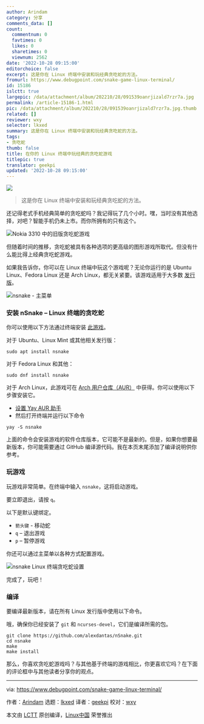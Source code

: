```yaml
---
author: Arindam
category: 分享
comments_data: []
count:
  commentnum: 0
  favtimes: 0
  likes: 0
  sharetimes: 0
  viewnum: 2562
date: '2022-10-28 09:15:00'
editorchoice: false
excerpt: 这是你在 Linux 终端中安装和玩经典贪吃蛇的方法。
fromurl: https://www.debugpoint.com/snake-game-linux-terminal/
id: 15186
islctt: true
largepic: /data/attachment/album/202210/28/091539oanrjizald7rzr7a.jpg
permalink: /article-15186-1.html
pic: /data/attachment/album/202210/28/091539oanrjizald7rzr7a.jpg.thumb.jpg
related: []
reviewer: wxy
selector: lkxed
summary: 这是你在 Linux 终端中安装和玩经典贪吃蛇的方法。
tags:
- 贪吃蛇
thumb: false
title: 在你的 Linux 终端中玩经典的贪吃蛇游戏
titlepic: true
translator: geekpi
updated: '2022-10-28 09:15:00'
---
```


![](/data/attachment/album/202210/28/091539oanrjizald7rzr7a.jpg)



> 
> 这是你在 Linux 终端中安装和玩经典贪吃蛇的方法。
> 
> 
> 


还记得老式手机经典简单的贪吃蛇吗？我记得玩了几个小时。嘿，当时没有其他选择，对吧？智能手机仍未上市。而你所拥有的只有这个。


![Nokia 3310 中的旧版贪吃蛇游戏](/data/attachment/album/202210/28/091550enhhrmhs138snssr.jpg)


但随着时间的推移，贪吃蛇被具有各种选项的更高级的图形游戏所取代。但没有什么能比得上经典贪吃蛇游戏。


如果我告诉你，你可以在 Linux 终端中玩这个游戏呢？无论你运行的是 Ubuntu Linux、Fedora Linux 还是 Arch Linux，都无关紧要。该游戏适用于大多数 [发行版](https://www.debugpoint.com/category/distributions)。


![nsnake - 主菜单](/data/attachment/album/202210/28/091550xv01tvuxeeeyb9zs.jpg)


### 安装 nSnake – Linux 终端的贪吃蛇


你可以使用以下方法通过终端安装 [此游戏](https://github.com/alexdantas/nsnake)。


对于 Ubuntu、Linux Mint 或其他相关发行版：



```
sudo apt install nsnake

```

对于 Fedora Linux 和其他：



```
sudo dnf install nsnake

```

对于 Arch Linux，此游戏可在 [Arch 用户仓库（AUR）](https://aur.archlinux.org/packages/nsnake/) 中获得。你可以使用以下步骤安装它。


* [设置 Yay AUR 助手](https://www.debugpoint.com/2021/01/install-yay-arch/)
* 然后打开终端并运行以下命令



```
yay -S nsnake

```

上面的命令会安装游戏的软件仓库版本，它可能不是最新的。但是，如果你想要最新版本，你可能需要通过 GitHub 编译源代码。我在本页末尾添加了编译说明供你参考。


### 玩游戏


玩游戏非常简单。在终端中输入 `nsnake`，这将启动游戏。


要立即退出，请按 `q`。


以下是默认键绑定。


* `箭头键` - 移动蛇
* `q` – 退出游戏
* `p` – 暂停游戏


你还可以通过主菜单以各种方式配置游戏。


![nsnake Linux 终端贪吃蛇设置](/data/attachment/album/202210/28/091550dovbs6hbhzxvbbch.jpg)


完成了，玩吧！


### 编译


要编译最新版本，请在所有 Linux 发行版中使用以下命令。


哦，确保你已经安装了 `git` 和 `ncurses-devel`，它们是编译所需的包。



```
git clone https://github.com/alexdantas/nSnake.git
cd nsnake
make
make install

```

那么，你喜欢贪吃蛇游戏吗？与其他基于终端的游戏相比，你更喜欢它吗？在下面的评论框中与其他读者分享你的观点。




---


via: <https://www.debugpoint.com/snake-game-linux-terminal/>


作者：[Arindam](https://www.debugpoint.com/author/admin1/) 选题：[lkxed](https://github.com/lkxed) 译者：[geekpi](https://github.com/geekpi) 校对：[wxy](https://github.com/wxy)


本文由 [LCTT](https://github.com/LCTT/TranslateProject) 原创编译，[Linux中国](https://linux.cn/) 荣誉推出